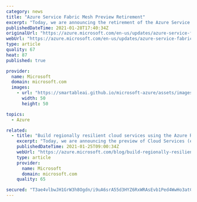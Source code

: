 ```yaml
---
category: news
title: "Azure Service Fabric Mesh Preview Retirement"
excerpt: "Today, we are announcing the retirement of the Azure Service Fabric Mesh public preview. New deployments will no longer be available but we will continue to support existing deployments until April 28, 2021."
publishedDateTime: 2021-01-28T17:40:34Z
originalUrl: "https://azure.microsoft.com/en-us/updates/azure-service-fabric-mesh-preview-retirement/"
webUrl: "https://azure.microsoft.com/en-us/updates/azure-service-fabric-mesh-preview-retirement/"
type: article
quality: 67
heat: 87
published: true

provider:
  name: Microsoft
  domain: microsoft.com
  images:
    - url: "https://smartableai.github.io/microsoft-azure/assets/images/organizations/microsoft.com-50x50.jpg"
      width: 50
      height: 50

topics:
  - Azure

related:
  - title: "Build regionally resilient cloud services using the Azure Resource Manager"
    excerpt: "Today, we are announcing the preview of Cloud Services (extended support), which is a new Azure Resource Manager (ARM) based deployment model for Azure Cloud Services."
    publishedDateTime: 2021-01-25T09:00:34Z
    webUrl: "https://azure.microsoft.com/blog/build-regionally-resilient-cloud-services-using-the-azure-resource-manager/"
    type: article
    provider:
      name: Microsoft
      domain: microsoft.com
    quality: 65

secured: "T3ae4vlbwJH1GrW3h8Ogdn/i9uA6srA55d3HYZ6RxWRAsEvb1Ped4WwHo3atCmCkpdTsfknhGgBeSqbeBPCx7QCe3a2GmuPUuhQsODknYhBliM9Wb8+AX1u/c9B9iO2hNpDJUTCpoTZlk9f5IvNNFCSQ1YE/PCdYJzwhUfFqOM5glA6yWAzFfGGBE9dRhNLyFq8rMplV0pLvgzGjQfdWbkBpJZmXAgS8sumiXJvbWdTRleKWMQOoetiOHSOEFo1/AodPlE2ovhUhCaf7FGvQ797qM2YalSgB2jRfAtRZwMHmt8lqolJntCqOt8dU42L/ikpzzPut6UQ7fPSFpFkK7g/9f2KhgrXqlRnRcnwAegE=;gdajr9kCLnoUQwzXIOvd4A=="
---
```


